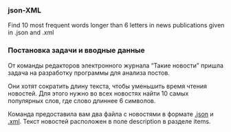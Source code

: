 ### json-XML
Find 10 most frequent words longer than 6 letters in news publications given in .json and .xml 

### Постановка задачи и вводные данные
От команды редакторов электронного журнала “Такие новости” пришла задача на разработку программы для анализа постов.

Они хотят сократить длину текста, чтобы уменьшить время чтения новостей.
Для этого нужно во всех новостях найти 10 самых популярных слов, где слово длиннее 6 символов.

Команда предоставила вам два файла с новостями в формате [.json](./data/newsafr.json) и [.xml](./data/newsafr.xml). 
Текст новостей расположен в поле description в разделе items.
